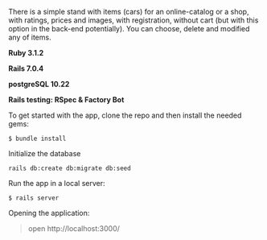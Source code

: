 There is a simple stand with items (cars) for an online-catalog or a shop, with ratings, prices and images, with registration, without cart (but with this option in the back-end potentially). You can choose, delete and modified any of items.

**Ruby 3.1.2**

**Rails 7.0.4**

**postgreSQL 10.22**

**Rails testing: RSpec & Factory Bot**




To get started with the app, clone the repo and then install the needed gems:
```
$ bundle install 
```

Initialize the database
```
rails db:create db:migrate db:seed
```

Run the app in a local server:
```
$ rails server
```

Opening the application:

> open http://localhost:3000/
